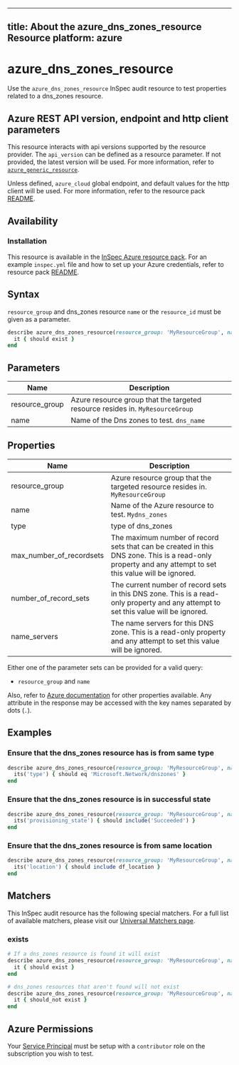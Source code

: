 ---
title: About the azure_dns_zones_resource Resource
platform: azure
  ---

# azure_dns_zones_resource

Use the `azure_dns_zones_resource` InSpec audit resource to test properties related to a dns_zones resource.

## Azure REST API version, endpoint and http client parameters

This resource interacts with api versions supported by the resource provider.
The `api_version` can be defined as a resource parameter.
If not provided, the latest version will be used.
For more information, refer to [`azure_generic_resource`](azure_generic_resource.md).

Unless defined, `azure_cloud` global endpoint, and default values for the http client will be used.
For more information, refer to the resource pack [README](../../README.md).

## Availability

### Installation

This resource is available in the [InSpec Azure resource pack](https://github.com/inspec/inspec-azure).
For an example `inspec.yml` file and how to set up your Azure credentials,
refer to resource pack [README](../../README.md#Service-Principal).

## Syntax

`resource_group` and dns_zones resource `name` or the `resource_id` must be given as a parameter.
  ```ruby
  describe azure_dns_zones_resource(resource_group: 'MyResourceGroup', name: 'dns_zones') do
    it { should exist }
  end
  ```

## Parameters

| Name                           | Description                                                                      |
|--------------------------------|----------------------------------------------------------------------------------|
| resource_group                 | Azure resource group that the targeted resource resides in. `MyResourceGroup`     |
| name                           | Name of the Dns zones to test. `dns_name`                                 |


## Properties

| Name                           | Description                                                                      |
  |--------------------------------|----------------------------------------------------------------------------------|
| resource_group                 | Azure resource group that the targeted resource resides in. `MyResourceGroup`    |
| name                           | Name of the Azure resource to test. `Mydns_zones`                          |
| type                           | type of dns_zones                                                          |
|max_number_of_recordsets | The maximum number of record sets that can be created in this DNS zone. This is a read-only property and any attempt to set this value will be ignored.|
|number_of_record_sets| The current number of record sets in this DNS zone. This is a read-only property and any attempt to set this value will be ignored.|
|name_servers|The name servers for this DNS zone. This is a read-only property and any attempt to set this value will be ignored.|
Either one of the parameter sets can be provided for a valid query:
- `resource_group` and `name`


Also, refer to [Azure documentation](https://docs.microsoft.com/en-us/rest/api/dns/zones/get)
for other properties available.
Any attribute in the response may be accessed with the key names separated by dots (`.`).


## Examples

### Ensure that the dns_zones resource has is from same type
  ```ruby
  describe azure_dns_zones_resource(resource_group: 'MyResourceGroup', name: 'dns_zones') do
    its('type') { should eq 'Microsoft.Network/dnszones' }
  end
  ```
### Ensure that the dns_zones resource is in successful state
  ```ruby
  describe azure_dns_zones_resource(resource_group: 'MyResourceGroup', name: 'dns_zones') do
    its('provisioning_state') { should include('Succeeded') }
  end
  ```

### Ensure that the dns_zones resource is from same location
  ```ruby
  describe azure_dns_zones_resource(resource_group: 'MyResourceGroup', name: 'dns_zones') do
    its('location') { should include df_location }
  end
  ```
## Matchers

This InSpec audit resource has the following special matchers. For a full list of available matchers, please visit our [Universal Matchers page](/inspec/matchers/).

### exists
  ```ruby
  # If a dns_zones resource is found it will exist
  describe azure_dns_zones_resource(resource_group: 'MyResourceGroup', name: 'Mydns_zones') do
    it { should exist }
  end

  # dns_zones resources that aren't found will not exist
  describe azure_dns_zones_resource(resource_group: 'MyResourceGroup', name: 'DoesNotExist') do
    it { should_not exist }
  end
  ```

## Azure Permissions

Your [Service Principal](https://docs.microsoft.com/en-us/azure/azure-resource-manager/resource-group-create-service-principal-portal) must be setup with a `contributor` role on the subscription you wish to test.